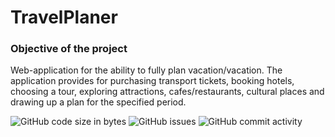 # TravelPlaner

### Objective of the project
Web-application for the ability to fully plan vacation/vacation. The application provides for purchasing transport tickets, booking hotels, choosing a tour, exploring attractions, cafes/restaurants, cultural places and drawing up a plan for the specified period.

![GitHub code size in bytes](https://img.shields.io/github/languages/code-size/OborinaLyubov/TravelPlaner) ![GitHub issues](https://img.shields.io/github/issues/OborinaLyubov/TravelPlaner) ![GitHub commit activity](https://img.shields.io/github/commit-activity/w/OborinaLyubov/TravelPlaner)

